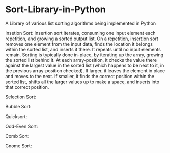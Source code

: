 Sort-Library-in-Python
======================

A Library of various list sorting algorithms being implemented in Python

Insetion Sort:
Insertion sort iterates, consuming one input element each repetition, and growing a sorted output list. On a repetition, insertion sort removes one element from the input data, finds the location it belongs within the sorted list, and inserts it there. It repeats until no input elements remain.
Sorting is typically done in-place, by iterating up the array, growing the sorted list behind it. At each array-position, it checks the value there against the largest value in the sorted list (which happens to be next to it, in the previous array-position checked). If larger, it leaves the element in place and moves to the next. If smaller, it finds the correct position within the sorted list, shifts all the larger values up to make a space, and inserts into that correct position.

Selection Sort:


Bubble Sort:


Quicksort:


Odd-Even Sort:


Comb Sort:


Gnome Sort:

